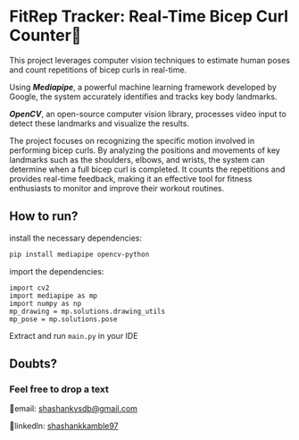 # FitRep Tracker: Real-Time Bicep Curl Counter💪
This project leverages computer vision techniques to estimate human poses and count repetitions of bicep curls in real-time.

Using ***Mediapipe***, a powerful machine learning framework developed by Google, the system accurately identifies and tracks key body landmarks. 

***OpenCV***, an open-source computer vision library, processes video input to detect these landmarks and visualize the results.

The project focuses on recognizing the specific motion involved in performing bicep curls. By analyzing the positions and movements of key landmarks such as the shoulders, elbows, and wrists, the system can determine when a full bicep curl is completed. It counts the repetitions and provides real-time feedback, making it an effective tool for fitness enthusiasts to monitor and improve their workout routines.

## How to run?
install the necessary dependencies:
  ```sh
  pip install mediapipe opencv-python
  ```

import the dependencies:
```
import cv2
import mediapipe as mp
import numpy as np
mp_drawing = mp.solutions.drawing_utils
mp_pose = mp.solutions.pose
```
Extract and run `main.py` in your IDE

## Doubts?

### Feel free to drop a text
📧email: shashankvsdb@gmail.com

🔗linkedln: [shashankkamble97](https://www.linkedin.com/in/shashankkamble97/)
